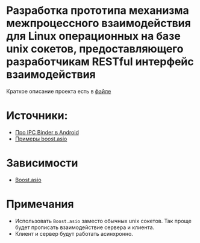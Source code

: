 # Разработка прототипа механизма межпроцессного взаимодействия для Linux операционных на базе unix сокетов, предоставляющего разработчикам RESTful интерфейс взаимодействия

Краткое описание проекта есть в [файле](./docs/ipc.pdf)

# Источники:
- [Про IPC Binder в Android](https://medium.com/android-news/android-binder-framework-8a28fb38699a)
- [Примеры boost.asio](https://www.boost.org/doc/libs/master/doc/html/boost_asio/examples/cpp11_examples.html)

# Зависимости
- [Boost.asio](https://www.boost.org/doc/libs/master/doc/html/boost_asio.html)
# Примечания
- Использовать `Boost.asio` заместо обычных unix сокетов. Так проще будет прописать взаимодействие сервера и клиента.
- Клиент и сервер будут работать асинхронно.
